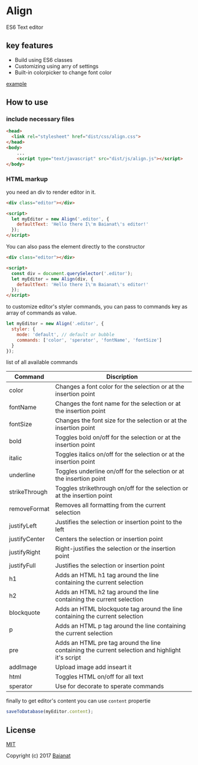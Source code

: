 # Align

ES6 Text editor

## key features

* Build using ES6 classes
* Customizing using arry of settings
* Built-in colorpicker to change font color

[example](https://baianat.github.io/editor/)

## How to use

### include necessary files

``` html
<head>
  <link rel="stylesheet" href="dist/css/align.css">
</head>
<body>
    ...
    <script type="text/javascript" src="dist/js/align.js"></script>
</body>
```

### HTML markup

you need an div to render editor in it.

``` html
<div class="editor"></div>

<script>
  let myEditor = new Align('.editor', {
    defaultText: 'Hello there I\'m Baianat\'s editor!'
  });
</script>
```
You can also pass the element directly to the constructor

``` html
<div class="editor"></div>

<script>
  const div = document.querySelector('.editor');
  let myEditor = new Align(div, {
    defaultText: 'Hello there I\'m Baianat\'s editor!'
  });
</script>
```


to customize editor's styler commands, you can pass to commands key as array of commands as value.

```js
let myEditor = new Align('.editor', {
  styler: {
    mode: 'default', // default or bubble
    commands: ['color', 'sperator', 'fontName', 'fontSize']
  }
});
```

list of all available commands

| Command     | Discription |
|-------------|-------------|
|color        | Changes a font color for the selection or at the insertion point |
|fontName     | Changes the font name for the selection or at the insertion point |
|fontSize     | Changes the font size for the selection or at the insertion point |
|bold         | Toggles bold on/off for the selection or at the insertion point |
|italic       | Toggles italics on/off for the selection or at the insertion point |
|underline    | Toggles underline on/off for the selection or at the insertion point |
|strikeThrough| Toggles strikethrough on/off for the selection or at the insertion point |
|removeFormat | Removes all formatting from the current selection |
|justifyLeft  | Justifies the selection or insertion point to the left |
|justifyCenter| Centers the selection or insertion point |
|justifyRight | Right-justifies the selection or the insertion point |
|justifyFull  | Justifies the selection or insertion point |
|h1           | Adds an HTML h1 tag around the line containing the current selection |
|h2           | Adds an HTML h2 tag around the line containing the current selection |
|blockquote   | Adds an HTML blockquote tag around the line containing the current selection |
|p            | Adds an HTML p tag around the line containing the current selection |
|pre          | Adds an HTML pre tag around the line containing the current selection and highlight it's script |
|addImage     | Upload image add inseart it |
|html         | Toggles HTML on/off for all text |
|sperator     | Use for decorate to sperate commands |

finally to get editor's content you can use `content` propertie

```js
saveToDatabase(myEditor.content);
```

## License

[MIT](http://opensource.org/licenses/MIT)

Copyright (c) 2017 [Baianat](http://baianat.com)
